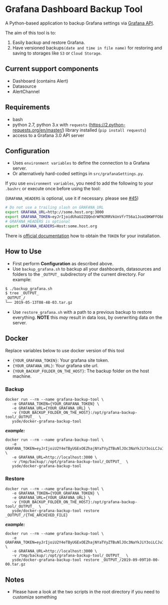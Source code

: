 # Grafana Dashboard Backup Tool

A Python-based application to backup Grafana settings via [Grafana API](http://docs.grafana.org/http_api/overview/).

The aim of this tool is to:
1. Easily backup and restore Grafana.
2. Have versioned backups`(date and time in file name)` for restoring and saving to storages like `S3` or `Cloud Storage`.

## Current support components
* Dashboard (contains Alert)
* Datasource
* AlertChannel

## Requirements
* bash
* python 2.7, python 3.x with `requests` (https://2.python-requests.org/en/master/) library installed (`pip install requests`)
* access to a Grafana 3.0 API server

## Configuration
* Uses `environment variables` to define the connection to a Grafana server.
* Or alternatively hard-coded settings in `src/grafanaSettings.py`.

If you use `environment variables`, you need to add the following to your `.bashrc` or execute once before using the tool:

(`GRAFANA_HEADERS` is optional, use it if necessary. please see [#45](https://github.com/ysde/grafana-backup-tool/issues/45))
```bash
# Do not use a trailing slash on GRAFANA_URL
export GRAFANA_URL=http://some.host.org:3000
export GRAFANA_TOKEN=eyJrIjoidUhaU2ZQQndrWFN3RRVkUnVfrT56a1JoaG9KWFFObEgiLCJuIjoiYWRtaW4iLCJpZCI6MX0=
# GRAFANA_HEADERS is optional
export GRAFANA_HEADERS=Host:some.host.org 
```

There is [official documentation](http://docs.grafana.org/http_api/auth/) how to obtain the `TOKEN` for your installation.

## How to Use
* First perform **Configuration** as described above.
* Use `backup_grafana.sh` to backup all your dashboards, datasources and folders to the `_OUTPUT_` subdirectory of the current directory.
 For example:
```bash
$ ./backup_grafana.sh
$ tree _OUTPUT_
_OUTPUT_/
└── 2019-05-13T08-48-03.tar.gz
```
* Use `restore_grafana.sh` with a path to a previous backup to restore everything. **NOTE** this *may* result in data loss, by overwriting data on the server.

## Docker
Replace variables below to use docker version of this tool
* `{YOUR_GRAFANA_TOKEN}`: Your grafana site token.
* `{YOUR_GRAFANA_URL}`: Your grafana site url.
* `{YOUR_BACKUP_FOLDER_ON_THE_HOST}`: The backup folder on the host machine.

### Backup

```
docker run --rm --name grafana-backup-tool \
   -e GRAFANA_TOKEN={YOUR_GRAFANA_TOKEN} \
   -e GRAFANA_URL={YOUR_GRAFANA_URL} \
   -v {YOUR_BACKUP_FOLDER_ON_THE_HOST}:/opt/grafana-backup-tool/_OUTPUT_  \
   ysde/docker-grafana-backup-tool
```

***example:***

```
docker run --rm --name grafana-backup-tool \
   -e GRAFANA_TOKEN=eyJrIjoiU2Y4eTByUGExOEZhajNYaTVyZTBuNlJOc3NaYkJiY3oiLCJuIjoiYWRtaW4iLCJpZCI6MX0= \
   -e GRAFANA_URL=http://localhost:3000 \
   -v /tmp/backup/:/opt/grafana-backup-tool/_OUTPUT_  \
   ysde/docker-grafana-backup-tool
```


### Restore

```
docker run --rm --name grafana-backup-tool \
   -e GRAFANA_TOKEN={YOUR_GRAFANA_TOKEN} \
   -e GRAFANA_URL={YOUR_GRAFANA_URL} \
   -v {YOUR_BACKUP_FOLDER_ON_THE_HOST}:/opt/grafana-backup-tool/_OUTPUT_  \
   ysde/docker-grafana-backup-tool restore _OUTPUT_/{THE_ARCHIVED_FILE}
```

***example:***

```
docker run --rm --name grafana-backup-tool \
   -e GRAFANA_TOKEN=eyJrIjoiU2Y4eTByUGExOEZhajNYaTVyZTBuNlJOc3NaYkJiY3oiLCJuIjoiYWRtaW4iLCJpZCI6MX0= \
   -e GRAFANA_URL=http://localhost:3000 \
   -v /tmp/backup/:/opt/grafana-backup-tool/_OUTPUT_  \
   ysde/docker-grafana-backup-tool restore _OUTPUT_/2019-09-09T10-00-00.tar.gz
```


## Notes
* Please have a look at the two scripts in the root directory if you need to customize something
